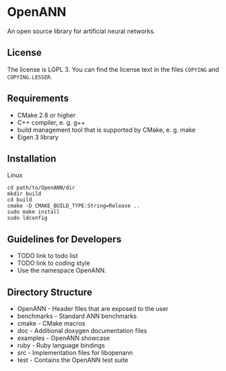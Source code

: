 OpenANN
=======

An open source library for artificial neural networks.

License
-------

The license is LGPL 3. You can find the license text in the files `COPYING` and
`COPYING.LESSER`.

Requirements
------------

* CMake 2.8 or higher
* C++ compiler, e. g. g++
* build management tool that is supported by CMake, e. g. make
* Eigen 3 library

Installation
------------

Linux

    cd path/to/OpenANN/dir
    mkdir build
    cd build
    cmake -D CMAKE_BUILD_TYPE:String=Release ..
    sudo make install
    sudo ldconfig

Guidelines for Developers
-------------------------

* TODO link to todo list
* TODO link to coding style
* Use the namespace OpenANN.

Directory Structure
-------------------

* OpenANN - Header files that are exposed to the user
* benchmarks - Standard ANN benchmarks
* cmake - CMake macros
* doc - Additional doxygen documentation files
* examples - OpenANN showcase
* ruby - Ruby language bindings
* src - Implementation files for libopenann
* test - Contains the OpenANN test suite
